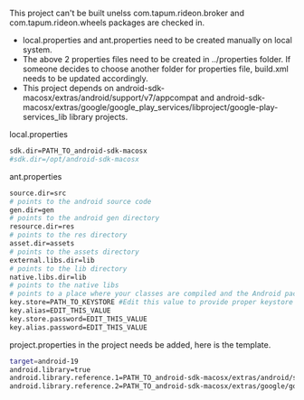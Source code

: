 This project can't be built unelss com.tapum.rideon.broker and com.tapum.rideon.wheels packages are checked in.

- local.properties and ant.properties need to be created manually on local system.
- The above 2 properties files need to be created in ../properties folder. If someone decides to choose another folder for properties file, build.xml needs to be updated accordingly.
- This project depends on android-sdk-macosx/extras/android/support/v7/appcompat and android-sdk-macosx/extras/google/google_play_services/libproject/google-play-services_lib library projects.

local.properties
```sh
sdk.dir=PATH_TO_android-sdk-macosx
#sdk.dir=/opt/android-sdk-macosx
```

ant.properties
```sh
source.dir=src
# points to the android source code
gen.dir=gen
# points to the android gen directory
resource.dir=res
# points to the res directory
asset.dir=assets
# points to the assets directory
external.libs.dir=lib
# points to the lib directory
native.libs.dir=lib
# points to the native libs
# points to a place where your classes are compiled and the Android packages are placed
key.store=PATH_TO_KEYSTORE #Edit this value to provide proper keystore path
key.alias=EDIT_THIS_VALUE
key.store.password=EDIT_THIS_VALUE
key.alias.password=EDIT_THIS_VALUE
```


project.properties in the project needs be added, here is the template.
```sh
target=android-19
android.library=true
android.library.reference.1=PATH_TO_android-sdk-macosx/extras/android/support/v7/appcompat
android.library.reference.2=PATH_TO_android-sdk-macosx/extras/google/google_play_services/libproject/google-play-services_lib
```
